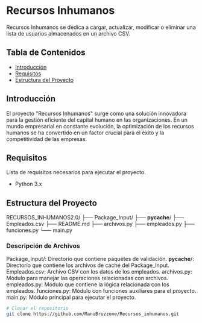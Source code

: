 # Recursos Inhumanos

Recursos Inhumanos se dedica a cargar, actualizar, modificar o eliminar una lista de usuarios almacenados en un archivo CSV.

## Tabla de Contenidos

- [Introducción](#introducción)
- [Requisitos](#requisitos)
- [Estructura del Proyecto](#estructura-del-proyecto)

## Introducción

El proyecto "Recursos Inhumanos" surge como una solución innovadora para la gestión eficiente del capital humano en las organizaciones. En un mundo empresarial en constante evolución, la optimización de los recursos humanos se ha convertido en un factor crucial para el éxito y la competitividad de las empresas.

## Requisitos

Lista de requisitos necesarios para ejecutar el proyecto.

- Python 3.x


## Estructura del Proyecto

RECURSOS_INHUMANOS2.0/
├── Package_Input/
├── __pycache__/
├── Empleados.csv
├── README.md
├── archivos.py
├── empleados.py
├── funciones.py
└── main.py

### Descripción de Archivos

Package_Input/: Directorio que contiene paquetes de validación.
__pycache__/: Directorio que contiene los archivos de caché del Package_Input.
Empleados.csv: Archivo CSV con los datos de los empleados.
archivos.py: Módulo para manejar las operaciones relacionadas con archivos.
empleados.py: Módulo que contiene la lógica relacionada con los empleados.
funciones.py: Módulo con funciones auxiliares para el proyecto.
main.py: Módulo principal para ejecutar el proyecto.

```bash
# Clonar el repositorio
git clone https://github.com/ManuBruzzone/Recursos_inhumanos.git